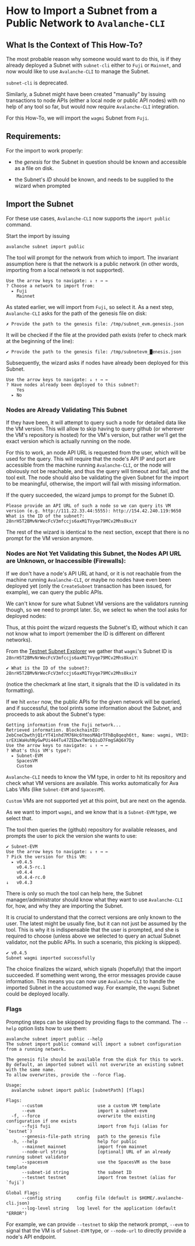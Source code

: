 # How to Import a Subnet from a Public Network to `Avalanche-CLI`

## What Is the Context of This How-To?

The most probable reason why someone would want to do this, 
is if they already deployed a Subnet with `subnet-cli` either to `Fuji` or `Mainnet`, 
and now would like to use `Avalanche-CLI` to manage the Subnet.  

`subnet-cli` is deprecated.

Similarly, a Subnet might have been created "manually" by issuing transactions 
to node APIs (either a local node or public API nodes) with no help of any tool so far,
but would now require `Avalanche-CLI` integration.

For this How-To, we will import the `wagmi` Subnet from `Fuji`.


## Requirements:

For the import to work properly: 

 * the *genesis* for the Subnet in question should be known and accessible as a file on disk.

 * the Subnet's *ID* should be known, and needs to be supplied to the wizard when prompted


## Import the Subnet

For these use cases, `Avalanche-CLI` now supports the `import public` command.

Start the import by issuing

```shell
avalanche subnet import public 
```

The tool will prompt for the network from which to import. 
The invariant assumption here is that the network is a public network 
(in other words, importing from a local network is not supported).

```shell
Use the arrow keys to navigate: ↓ ↑ → ← 
? Choose a network to import from: 
  ▸ Fuji
    Mainnet
```

As stated earlier, we will import from `Fuji`, so select it. 
As a next step, `Avalanche-CLI` asks for the path of the genesis file on disk:

```shell
✗ Provide the path to the genesis file: /tmp/subnet_evm.genesis.json
```

It will be checked if the file at the provided path exists 
(refer to check mark at the beginning of the line):

```shell
✔ Provide the path to the genesis file: /tmp/subnetevm_█enesis.json
```

Subsequently, the wizard asks if nodes have already been deployed for this Subnet. 

```shell
Use the arrow keys to navigate: ↓ ↑ → ← 
? Have nodes already been deployed to this subnet?: 
    Yes
  ▸ No
```

### Nodes are Already Validating This Subnet

If they have been, it will attempt to query such a node for detailed data like the VM version. 
This will allow to skip having to query github (or wherever the VM's repository is hosted) 
for the VM's version, but rather we'll get the exact version which is actually running on the node.

For this to work, an node API URL is requested from the user, which will be used for the query.
This will require that the node's API IP and port are accessible from the machine running 
`Avalanche-CLI`, or the node will obviously not be reachable, 
and thus the query will timeout and fail, and the tool exit. 
The node should also be validating the given Subnet for the import to be meaningful, 
otherwise, the import will fail with missing information.

If the query succeeded, the wizard jumps to prompt for the Subnet ID.

```shell
Please provide an API URL of such a node so we can query its VM version (e.g. http://111.22.33.44:5555): http://154.42.240.119:9650
What is the ID of the subnet?: 28nrH5T2BMvNrWecFcV3mfccjs6axM1TVyqe79MCv2Mhs8kxiY
```

The rest of the wizard is identical to the next section, except that there is no prompt for the VM version anymore.

### Nodes are Not Yet Validating this Subnet, the Nodes API URL are Unknown, or Inaccessible (Firewalls):

If we don't have a node's API URL at hand, or it is not reachable 
from the machine running `Avalanche-CLI`, or maybe no nodes have even been deployed yet 
(only the `CreateSubnet` transaction has been issued, for example), we can query the public APIs. 

We can't know for sure what Subnet VM versions are the validators running though, 
so we need to prompt later.
So, we select `No` when the tool asks for deployed nodes:

Thus, at this point the wizard requests the Subnet's ID, without which it can not know 
what to import (remember the ID is different on different networks).

From the [Testnet Subnet Explorer](https://subnets-test.avax.network/wagmi)
we gather that `wagmi`'s Subnet ID is `28nrH5T2BMvNrWecFcV3mfccjs6axM1TVyqe79MCv2Mhs8kxiY`:

```shell
✔ What is the ID of the subnet?: 28nrH5T2BMvNrWecFcV3mfccjs6axM1TVyqe79MCv2Mhs8kxiY
```

(notice the checkmark at line start, it signals that the ID is validated in its formatting).

If we hit `enter` now, the public APIs for the given network will be queried, and if successful, 
the tool prints some information about the Subnet, and proceeds to ask about the Subnet's type:

```shell
Getting information from the Fuji network...
Retrieved information. BlockchainID: 2ebCneCbwthjQ1rYT41nhd7M76Hc6YmosMAQrTFhBq8qeqh6tt, Name: wagmi, VMID: srEXiWaHuhNyGwPUi444Tu47ZEDwxTWrbQiuD7FmgSAQ6X7Dy
Use the arrow keys to navigate: ↓ ↑ → ← 
? What's this VM's type?: 
  ▸ Subnet-EVM
    SpacesVM
    Custom
```

`Avalanche-CLI` needs to know the VM type, in order to hit its repository and check 
what VM versions are available. 
This works automatically for Ava Labs VMs (like `Subnet-EVM` and `SpacesVM`). 

`Custom` VMs are not supported yet at this point, but are next on the agenda.

As we want to import `wagmi`, and we know that is a `Subnet-EVM` type, we select that.

The tool then queries the (github) repository for available releases, 
and prompts the user to pick the version she wants to use:

```shell
✔ Subnet-EVM
Use the arrow keys to navigate: ↓ ↑ → ← 
? Pick the version for this VM: 
  ▸ v0.4.5
    v0.4.5-rc.1
    v0.4.4
    v0.4.4-rc.0
↓   v0.4.3
```

There is only so much the tool can help here, the Subnet manager/administrator 
should know what they want to use `Avalanche-CLI` for, how, 
and why they are importing the Subnet. 

It is crucial to understand that the correct versions are only known to the user. 
The latest might be usually fine, but it can not just be assumed by the tool. 
This is why it is indispensable that the user is prompted, and she is required to choose
(unless above we selected to query an actual Subnet validator, not the public APIs.
In such a scenario, this picking is skipped).

```shell
✔ v0.4.5
Subnet wagmi imported successfully
```

The choice finalizes the wizard, which signals (hopefully) that the import succeeded. 
If something went wrong, the error messages provide cause information.
This means you can now use `Avalanche-CLI` to handle the imported Subnet in the accustomed way. 
For example, the `wagmi` Subnet could be deployed locally.


### Flags

Prompting steps can be skipped by providing flags to the command. 
The `--help` option lists how to use them:

```shell
avalanche subnet import public --help
The subnet import public command will import a subnet configuration from a running network.

The genesis file should be available from the disk for this to work. 
By default, an imported subnet will not overwrite an existing subnet with the same name. 
To allow overwrites, provide the --force flag.

Usage:
  avalanche subnet import public [subnetPath] [flags]

Flags:
      --custom                     use a custom VM template
      --evm                        import a subnet-evm
  -f, --force                      overwrite the existing configuration if one exists
      --fuji fuji                  import from fuji (alias for `testnet`)
      --genesis-file-path string   path to the genesis file
  -h, --help                       help for public
      --mainnet mainnet            import from mainnet
      --node-url string            [optional] URL of an already running subnet validator
      --spacesvm                   use the SpacesVM as the base template
      --subnet-id string           the subnet ID
      --testnet testnet            import from testnet (alias for `fuji`)

Global Flags:
      --config string      config file (default is $HOME/.avalanche-cli.json)
      --log-level string   log level for the application (default "ERROR")
```

For example, we can provide `--testnet` to skip the network prompt, 
`--evm` to signal that the VM is of `Subnet-EVM` type, 
or `--node-url` to directly provide a node's API endpoint.
